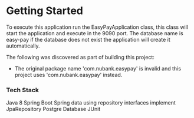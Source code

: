 # Getting Started

To execute this application run the EasyPayApplication class, this class will start the application and execute in the 9090 port. 
The database name is easy-pay if the database does not exist the application will create it automatically. 

The following was discovered as part of building this project:

* The original package name 'com.nubank.easypay' is invalid and this project uses 'com.nubank.easypay' instead.


### Tech Stack
Java 8 
Spring Boot 
Spring data using repository interfaces implement JpaRepository
Postgre Database
JUnit
